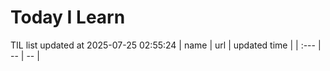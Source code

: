 # Today I Learn 
TIL list updated at 2025-07-25 02:55:24
| name | url | updated time |
| :--- | -- | -- |
